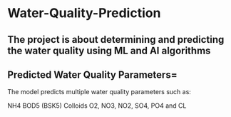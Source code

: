 # Water-Quality-Prediction
The project is about determining and predicting the water quality using ML and AI algorithms
------
## Predicted Water Quality Parameters=
The model predicts multiple water quality parameters such as:

NH4
BOD5 (BSK5)
Colloids
O2, NO3, NO2, SO4, PO4 and
CL

